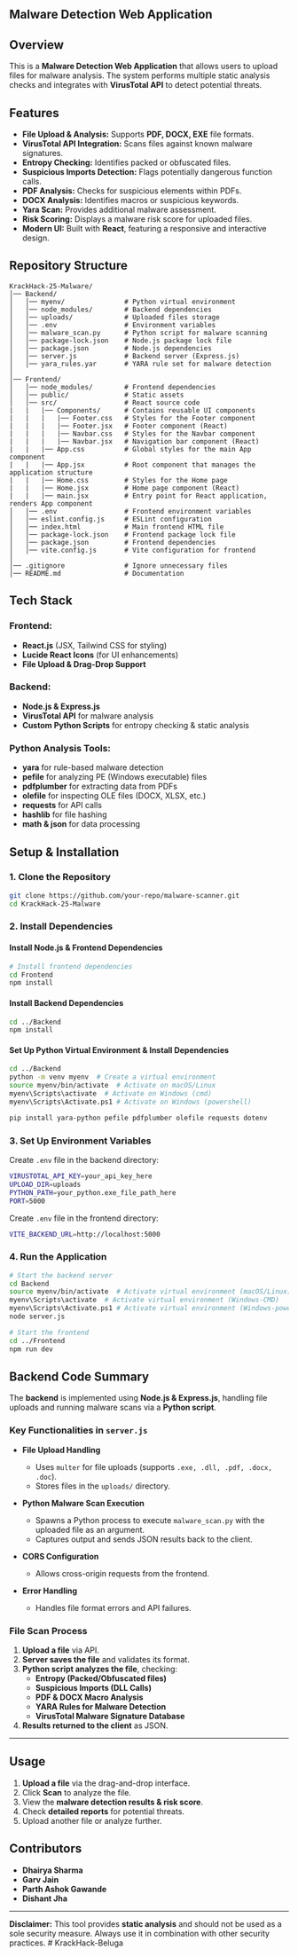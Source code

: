## Malware Detection Web Application

## Overview
This is a **Malware Detection Web Application** that allows users to upload files for malware analysis. The system performs multiple static analysis checks and integrates with **VirusTotal API** to detect potential threats.

## Features
- **File Upload & Analysis:** Supports **PDF, DOCX, EXE** file formats.
- **VirusTotal API Integration:** Scans files against known malware signatures.
- **Entropy Checking:** Identifies packed or obfuscated files.
- **Suspicious Imports Detection:** Flags potentially dangerous function calls.
- **PDF Analysis:** Checks for suspicious elements within PDFs.
- **DOCX Analysis:** Identifies macros or suspicious keywords.
- **Yara Scan:** Provides additional malware assessment.
- **Risk Scoring:** Displays a malware risk score for uploaded files.
- **Modern UI:** Built with **React**, featuring a responsive and interactive design.

## Repository Structure
```
KrackHack-25-Malware/
│── Backend/
│   │── myenv/               # Python virtual environment
│   │── node_modules/        # Backend dependencies
│   │── uploads/             # Uploaded files storage
│   │── .env                 # Environment variables
│   │── malware_scan.py      # Python script for malware scanning
│   │── package-lock.json    # Node.js package lock file
│   │── package.json         # Node.js dependencies
│   │── server.js            # Backend server (Express.js)
│   │── yara_rules.yar       # YARA rule set for malware detection
│
│── Frontend/
│   │── node_modules/        # Frontend dependencies
│   │── public/              # Static assets
│   │── src/                 # React source code
|   |   |── Components/      # Contains reusable UI components
|   |   |   |── Footer.css   # Styles for the Footer component
|   |   |   |── Footer.jsx   # Footer component (React)
|   |   |   |── Navbar.css   # Styles for the Navbar component
|   |   |   |── Navbar.jsx   # Navigation bar component (React)
|   |   |── App.css          # Global styles for the main App component
|   |   |── App.jsx          # Root component that manages the application structure
|   |   |── Home.css         # Styles for the Home page
|   |   |── Home.jsx         # Home page component (React)
|   |   |── main.jsx         # Entry point for React application, renders App component
│   │── .env                 # Frontend environment variables
│   │── eslint.config.js     # ESLint configuration
│   │── index.html           # Main frontend HTML file
│   │── package-lock.json    # Frontend package lock file
│   │── package.json         # Frontend dependencies
│   │── vite.config.js       # Vite configuration for frontend
│
│── .gitignore               # Ignore unnecessary files
│── README.md                # Documentation
```

## Tech Stack
### Frontend:
- **React.js** (JSX, Tailwind CSS for styling)
- **Lucide React Icons** (for UI enhancements)
- **File Upload & Drag-Drop Support**

### Backend:
- **Node.js & Express.js**
- **VirusTotal API** for malware analysis
- **Custom Python Scripts** for entropy checking & static analysis

### Python Analysis Tools:
- **yara** for rule-based malware detection
- **pefile** for analyzing PE (Windows executable) files
- **pdfplumber** for extracting data from PDFs
- **olefile** for inspecting OLE files (DOCX, XLSX, etc.)
- **requests** for API calls
- **hashlib** for file hashing
- **math & json** for data processing

## Setup & Installation
### 1. Clone the Repository
```sh
git clone https://github.com/your-repo/malware-scanner.git
cd KrackHack-25-Malware
```

### 2. Install Dependencies
#### Install Node.js & Frontend Dependencies
```sh
# Install frontend dependencies
cd Frontend
npm install
```

#### Install Backend Dependencies
```sh
cd ../Backend
npm install
```

#### Set Up Python Virtual Environment & Install Dependencies
```sh
cd ../Backend
python -m venv myenv  # Create a virtual environment
source myenv/bin/activate  # Activate on macOS/Linux
myenv\Scripts\activate  # Activate on Windows (cmd)
myenv\Scripts\Activate.ps1 # Activate on Windows (powershell)

pip install yara-python pefile pdfplumber olefile requests dotenv
```

### 3. Set Up Environment Variables
Create `.env` file in the backend directory:
```sh
VIRUSTOTAL_API_KEY=your_api_key_here
UPLOAD_DIR=uploads
PYTHON_PATH=your_python.exe_file_path_here
PORT=5000
```
Create `.env` file in the frontend directory:
```sh
VITE_BACKEND_URL=http://localhost:5000
```

### 4. Run the Application
```sh
# Start the backend server
cd Backend
source myenv/bin/activate  # Activate virtual environment (macOS/Linux)
myenv\Scripts\activate  # Activate virtual environment (Windows-CMD)
myenv\Scripts\Activate.ps1 # Activate virtual environment (Windows-powershell)
node server.js

# Start the frontend
cd ../Frontend
npm run dev
```

## Backend Code Summary
The **backend** is implemented using **Node.js & Express.js**, handling file uploads and running malware scans via a **Python script**.

### **Key Functionalities in `server.js`**
- **File Upload Handling**
  - Uses `multer` for file uploads (supports `.exe, .dll, .pdf, .docx, .doc`).
  - Stores files in the `uploads/` directory.

- **Python Malware Scan Execution**
  - Spawns a Python process to execute `malware_scan.py` with the uploaded file as an argument.
  - Captures output and sends JSON results back to the client.

- **CORS Configuration**
  - Allows cross-origin requests from the frontend.

- **Error Handling**
  - Handles file format errors and API failures.

### **File Scan Process**
1. **Upload a file** via API.
2. **Server saves the file** and validates its format.
3. **Python script analyzes the file**, checking:
   - **Entropy (Packed/Obfuscated files)**
   - **Suspicious Imports (DLL Calls)**
   - **PDF & DOCX Macro Analysis**
   - **YARA Rules for Malware Detection**
   - **VirusTotal Malware Signature Database**
4. **Results returned to the client** as JSON.

---

## Usage
1. **Upload a file** via the drag-and-drop interface.
2. Click **Scan** to analyze the file.
3. View the **malware detection results & risk score**.
4. Check **detailed reports** for potential threats.
5. Upload another file or analyze further.

## Contributors
- **Dhairya Sharma**
- **Garv Jain**
- **Parth Ashok Gawande**
- **Dishant Jha**

---
**Disclaimer:** This tool provides **static analysis** and should not be used as a sole security measure. Always use it in combination with other security practices.
#   K r a c k H a c k - B e l u g a  
 